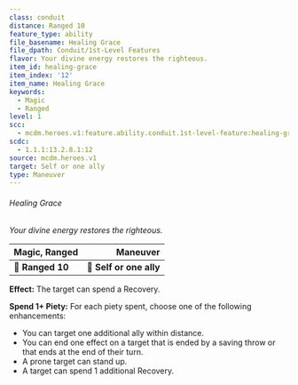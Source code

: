 ```yaml
---
class: conduit
distance: Ranged 10
feature_type: ability
file_basename: Healing Grace
file_dpath: Conduit/1st-Level Features
flavor: Your divine energy restores the righteous.
item_id: healing-grace
item_index: '12'
item_name: Healing Grace
keywords:
  - Magic
  - Ranged
level: 1
scc:
  - mcdm.heroes.v1:feature.ability.conduit.1st-level-feature:healing-grace
scdc:
  - 1.1.1:13.2.8.1:12
source: mcdm.heroes.v1
target: Self or one ally
type: Maneuver
---
```


###### Healing Grace

*Your divine energy restores the righteous.*

| **Magic, Ranged** |            **Maneuver** |
| ----------------- | ----------------------: |
| **📏 Ranged 10**  | **🎯 Self or one ally** |

**Effect:** The target can spend a Recovery.

**Spend 1+ Piety:** For each piety spent, choose one of the following enhancements:

- You can target one additional ally within distance.
- You can end one effect on a target that is ended by a saving throw or that ends at the end of their turn.
- A prone target can stand up.
- A target can spend 1 additional Recovery.
